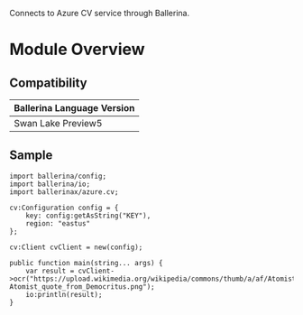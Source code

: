 Connects to Azure CV service through Ballerina.

# Module Overview

## Compatibility
| Ballerina Language Version 
| -------------------------- 
| Swan Lake Preview5                    

## Sample

```ballerina
import ballerina/config;
import ballerina/io;
import ballerinax/azure.cv;

cv:Configuration config = {
    key: config:getAsString("KEY"),
    region: "eastus"
};

cv:Client cvClient = new(config);

public function main(string... args) {
    var result = cvClient->ocr("https://upload.wikimedia.org/wikipedia/commons/thumb/a/af/Atomist_quote_from_Democritus.png/338px-Atomist_quote_from_Democritus.png");
    io:println(result);
}
```
